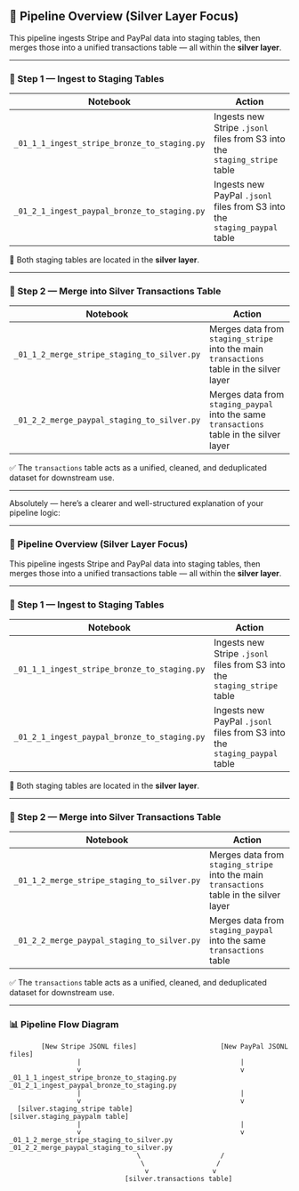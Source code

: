 ## 🧭 Pipeline Overview (Silver Layer Focus)

This pipeline ingests Stripe and PayPal data into staging tables, then merges those into a unified transactions table — all within the **silver layer**.

---

### 🔹 Step 1 — Ingest to Staging Tables

| Notebook                                     | Action                                                                    |
| -------------------------------------------- | ------------------------------------------------------------------------- |
| `_01_1_1_ingest_stripe_bronze_to_staging.py` | Ingests new Stripe `.jsonl` files from S3 into the `staging_stripe` table |
| `_01_2_1_ingest_paypal_bronze_to_staging.py` | Ingests new PayPal `.jsonl` files from S3 into the `staging_paypal` table |

📍 Both staging tables are located in the **silver layer**.

---

### 🔹 Step 2 — Merge into Silver Transactions Table

| Notebook                                    | Action                                                                                   |
| ------------------------------------------- | ---------------------------------------------------------------------------------------- |
| `_01_1_2_merge_stripe_staging_to_silver.py` | Merges data from `staging_stripe` into the main `transactions` table in the silver layer |
| `_01_2_2_merge_paypal_staging_to_silver.py` | Merges data from `staging_paypal` into the same `transactions` table in the silver layer |

✅ The `transactions` table acts as a unified, cleaned, and deduplicated dataset for downstream use.

---

Absolutely — here’s a clearer and well-structured explanation of your pipeline logic:

---

### 🧭 Pipeline Overview (Silver Layer Focus)

This pipeline ingests Stripe and PayPal data into staging tables, then merges those into a unified transactions table — all within the **silver layer**.

---

### 🔹 Step 1 — Ingest to Staging Tables

| Notebook                                     | Action                                                                    |
| -------------------------------------------- | ------------------------------------------------------------------------- |
| `_01_1_1_ingest_stripe_bronze_to_staging.py` | Ingests new Stripe `.jsonl` files from S3 into the `staging_stripe` table |
| `_01_2_1_ingest_paypal_bronze_to_staging.py` | Ingests new PayPal `.jsonl` files from S3 into the `staging_paypal` table |

📍 Both staging tables are located in the **silver layer**.

---

### 🔹 Step 2 — Merge into Silver Transactions Table

| Notebook                                    | Action                                                                                   |
| ------------------------------------------- | ---------------------------------------------------------------------------------------- |
| `_01_1_2_merge_stripe_staging_to_silver.py` | Merges data from `staging_stripe` into the main `transactions` table in the silver layer |
| `_01_2_2_merge_paypal_staging_to_silver.py` | Merges data from `staging_paypal` into the same `transactions` table                     |

✅ The `transactions` table acts as a unified, cleaned, and deduplicated dataset for downstream use.

---

### 📊 Pipeline Flow Diagram 
```
        [New Stripe JSONL files]                     [New PayPal JSONL files]
                 |                                        |
                 v                                        v
_01_1_1_ingest_stripe_bronze_to_staging.py       _01_2_1_ingest_paypal_bronze_to_staging.py
                 |                                        |
                 v                                        v
  [silver.staging_stripe table]                     [silver.staging_paypalm table]
                 |                                        |
                 v                                        v
_01_1_2_merge_stripe_staging_to_silver.py       _01_2_2_merge_paypal_staging_to_silver.py
                                \                    /
                                 \                  /
                                  v                v
                             [silver.transactions table]
```



